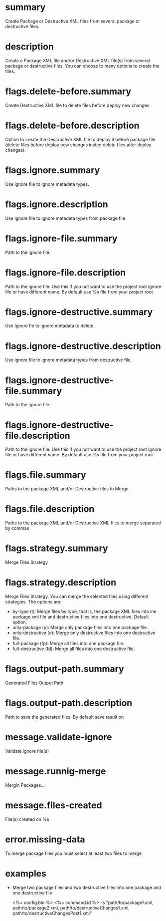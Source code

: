 # summary

Create Package or Destructive XML files from several package or destructive files.

# description

Create a Package XML file and/or Destructive XML file(s) from several package or destructive files. You can choose to many options to create the files.

# flags.delete-before.summary

Create Destructive XML file to delete files before deploy new changes.

# flags.delete-before.description

Option to create the Descructive XML file to deploy it before package file (delete files before deploy new changes insted delete files after deploy changes).

# flags.ignore.summary

Use ignore file to ignore metadata types.

# flags.ignore.description

Use ignore file to ignore metadata types from package file.

# flags.ignore-file.summary

Path to the ignore file.

# flags.ignore-file.description

Path to the ignore file. Use this if you not want to use the project root ignore file or have different name. By default use %s file from your project root

# flags.ignore-destructive.summary

Use Ignore fie to ignore metadata to delete.

# flags.ignore-destructive.description

Use ignore file to ignore metadata types from destructive file.

# flags.ignore-destructive-file.summary

Path to the ignore file.

# flags.ignore-destructive-file.description

Path to the ignore file. Use this if you not want to use the project root ignore file or have different name. By default use %s file from your project root

# flags.file.summary

Paths to the package XML and/or Destructive files to Merge

# flags.file.description

Paths to the package XML and/or Destructive XML files to merge separated by commas

# flags.strategy.summary

Merge Files Strategy

# flags.strategy.description

Merge Files Strategy. You can merge the selected files using different strategies. The options are:

- by-type (t): Merge files by type, that is, the package XML files into ine package xml file and destructive files into one destructive. Default option.
- only-package (p): Merge only package files into one package file.
- only-destructive (d): Merge only destructive files into one destructive file.
- full-package (fp): Merge all files into one package file.
- full-destructive (fd): Merge all files into one destructive file.

# flags.output-path.summary

Generated Files Output Path

# flags.output-path.description

Path to save the generated files. By default save result on <actualDir>

# message.validate-ignore

Validate ignore file(s)

# message.runnig-merge

Mergin Packages...

# message.files-created

File(s) created on %s

# error.missing-data

To merge package files you must select at least two files to merge

# examples

- Merge two package files and two destructive files into one package and one destructive file

  <%= config.bin %> <%= command.id %> -s "path/to/package1.xml, path/to/package2.xml, path/to/destructiveChanges1.xml, path/to/destructiveChangesPost1.xml"

